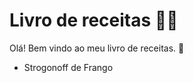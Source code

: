 # Livro de receitas :man_cook:

Olá! Bem vindo ao meu livro de receitas. :clap:

- Strogonoff de Frango


